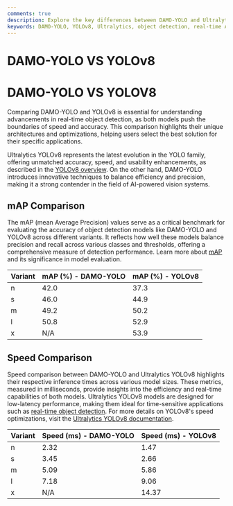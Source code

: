 ```yaml
---
comments: true
description: Explore the key differences between DAMO-YOLO and Ultralytics YOLOv8, two leading models in object detection. This comprehensive comparison highlights their performance in real-time AI, edge AI, and computer vision, helping developers choose the best model for their applications. 
keywords: DAMO-YOLO, YOLOv8, Ultralytics, object detection, real-time AI, edge AI, computer vision, model comparison, deep learning, AI models
---
```


# DAMO-YOLO VS YOLOv8

# DAMO-YOLO VS YOLOV8

Comparing DAMO-YOLO and YOLOv8 is essential for understanding advancements in real-time object detection, as both models push the boundaries of speed and accuracy. This comparison highlights their unique architectures and optimizations, helping users select the best solution for their specific applications.

Ultralytics YOLOv8 represents the latest evolution in the YOLO family, offering unmatched accuracy, speed, and usability enhancements, as described in the [YOLOv8 overview](https://docs.ultralytics.com/models/yolov8/). On the other hand, DAMO-YOLO introduces innovative techniques to balance efficiency and precision, making it a strong contender in the field of AI-powered vision systems.




## mAP Comparison

The mAP (mean Average Precision) values serve as a critical benchmark for evaluating the accuracy of object detection models like DAMO-YOLO and YOLOv8 across different variants. It reflects how well these models balance precision and recall across various classes and thresholds, offering a comprehensive measure of detection performance. Learn more about [mAP](https://www.ultralytics.com/glossary/mean-average-precision-map) and its significance in model evaluation.


| Variant | mAP (%) - DAMO-YOLO | mAP (%) - YOLOv8 |
|---------|--------------------|--------------------|
| n | 42.0 | 37.3 |
| s | 46.0 | 44.9 |
| m | 49.2 | 50.2 |
| l | 50.8 | 52.9 |
| x | N/A | 53.9 |



## Speed Comparison

Speed comparison between DAMO-YOLO and Ultralytics YOLOv8 highlights their respective inference times across various model sizes. These metrics, measured in milliseconds, provide insights into the efficiency and real-time capabilities of both models. Ultralytics YOLOv8 models are designed for low-latency performance, making them ideal for time-sensitive applications such as [real-time object detection](https://docs.ultralytics.com/tasks/detect/). For more details on YOLOv8's speed optimizations, visit the [Ultralytics YOLOv8 documentation](https://docs.ultralytics.com/models/yolov8/).


| Variant | Speed (ms) - DAMO-YOLO | Speed (ms) - YOLOv8 |
|---------|-----------------------|-----------------------|
| n | 2.32 | 1.47 |
| s | 3.45 | 2.66 |
| m | 5.09 | 5.86 |
| l | 7.18 | 9.06 |
| x | N/A | 14.37 |
